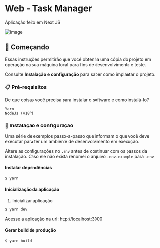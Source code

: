 # Web - Task Manager

Aplicação feito em Next JS

![image](https://github.com/user-attachments/assets/77da02f7-bfea-44e6-baec-d29907dc515c)


## 🚀 Começando

Essas instruções permitirão que você obtenha uma cópia do projeto em operação na sua máquina local para fins de desenvolvimento e teste.

Consulte **Instalação e configuração** para saber como implantar o projeto.

### 📋 Pré-requisitos

De que coisas você precisa para instalar o software e como instalá-lo?

```
Yarn
NodeJs (v18^)
```

### 🔧 Instalação e configuração

Uma série de exemplos passo-a-passo que informam o que você deve executar para ter um ambiente de desenvolvimento em execução.

Altere as configurações no `.env` antes de continuar com os passos da instalação. Caso ele não exista renomei o arquivo `.env.example` para `.env`

#### Instalar dependências

```bash
$ yarn
```

#### Inicialização da aplicação

1. Inicializar aplicação

```bash
$ yarn dev
```

Acesse a aplicação na url: http://localhost:3000

#### Gerar build de produção

```bash
$ yarn build
```
